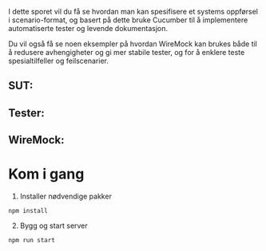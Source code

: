 I dette sporet vil du få se hvordan man kan spesifisere et systems oppførsel i scenario-format, og basert på dette bruke Cucumber til å implementere automatiserte tester og levende dokumentasjon.

Du vil også få se noen eksempler på hvordan WireMock kan brukes både til å redusere avhengigheter og gi mer stabile tester, og for å enklere teste spesialtilfeller og feilscenarier.


SUT:
- 


Tester:
- 


WireMock:
- 


# Kom i gang
1. Installer nødvendige pakker
```
npm install
```
2. Bygg og start server
```
npm run start
```